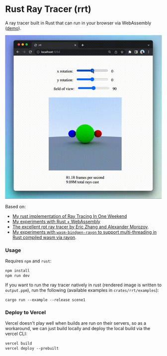 # Rust Ray Tracer (rrt)

A ray tracer built in Rust that can run in your browser via WebAssembly ([demo](https://rrt-jaymody.vercel.app)).

![demo](demo.gif)

Based on:
- [My rust implementation of Ray Tracing In One Weekend](https://github.com/jaymody/ray-tracing-rust)
- [My experiments with Rust + WebAssembly](https://github.com/jaymody/game-of-life)
- [The excellent rpt ray tracer by Eric Zhang and Alexander Morozov](https://github.com/ekzhang/rpt).
- [My experiments with `wasm-bindgen-rayon` to support multi-threading in Rust compiled wasm via rayon](https://github.com/jaymody/rust-rayon-wasm-demo/tree/main).

### Usage
Requires `npm` and `rust`:
```shell
npm install
npm run dev
```

If you want to run the ray tracer natively in rust (rendered image is written to `output.ppm`), run the following (available examples in `crates/rrt/examples`):
```shell
cargo run --example --release scene1
```

### Deploy to Vercel
Vercel doesn't play well when builds are run on their servers, so as a workaround, we can just build locally and deploy the local build via the vercel CLI:
```shell
vercel build
vercel deploy --prebuilt
```
